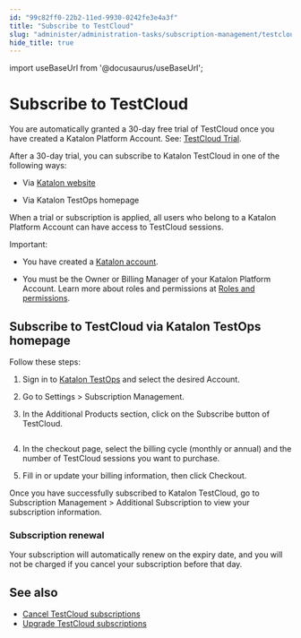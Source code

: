 ```yaml
---
id: "99c82ff0-22b2-11ed-9930-0242fe3e4a3f"
title: "Subscribe to TestCloud"
slug: "administer/administration-tasks/subscription-management/testcloud-subscription/subscribe-to-testcloud"
hide_title: true
---
```

import useBaseUrl from '@docusaurus/useBaseUrl';


# <a id="id" class="anchor_top_offset"/><a id="ariaid-title1" class="anchor_top_offset"/>Subscribe to TestCloud

<p xmlns="http://www.w3.org/1999/xhtml" className="p">You are automatically granted a 30-day free trial of   TestCloud once you have created a <span className="ph">Katalon Platform</span> Account. See: <a className="xref" href="/administer/katalon-platform-packages/testcloud-feature-comparison#id_2">TestCloud     Trial</a>.</p> 
<div xmlns="http://www.w3.org/1999/xhtml" className="p">After a 30-day trial, you can subscribe to <span className="ph">Katalon TestCloud</span> in
  one of the following ways: <ul className="ul"><li className="li"><p className="p">Via <a className="xref j-external-link" href="https://katalon.com/pricing/" target="_blank">Katalon website</a></p></li><li className="li"><p className="p">Via <span className="ph">Katalon TestOps</span> homepage</p></li></ul></div>
<p xmlns="http://www.w3.org/1999/xhtml" className="p">When a trial or subscription is applied, all users who belong to a <span className="ph">Katalon Platform</span> Account can have access to <span className="ph">TestCloud</span> sessions.</p> 
<div xmlns="http://www.w3.org/1999/xhtml" className="note important note_important"><span className="note__title">Important:</span> 
  <ul className="ul"><li className="li"><p className="p">You have created a <a className="xref j-external-link" href="https://www.katalon.com/sign-up/" target="_blank">Katalon account</a>. </p></li><li className="li"><p className="p">You
        must be the Owner or Billing Manager of your <span className="ph">Katalon Platform</span> Account.
        Learn more about roles and permissions at <a className="xref" href="/administer/administration-roles/administrative-roles-and-permissions">Roles
          and permissions</a>.</p></li></ul>
</div>

## <a id="id_4" class="anchor_top_offset"/>Subscribe to <span xmlns="http://www.w3.org/1999/xhtml" className="ph">TestCloud</span>  via <span xmlns="http://www.w3.org/1999/xhtml" className="ph">Katalon TestOps</span>  homepage

<p xmlns="http://www.w3.org/1999/xhtml" className="p">Follow these steps:</p> 
<ol xmlns="http://www.w3.org/1999/xhtml" className="ol"><li className="li">     <p className="p">Sign in to <a className="xref j-external-link" href="https://testops.katalon.io/login" target="_blank">Katalon         TestOps</a> and select the desired Account.</p>   </li><li className="li">     <p className="p">Go to <span className="ph uicontrol">Settings</span> &gt; <span className="ph uicontrol">Subscription         Management</span>.</p>   </li><li className="li">     <p className="p">In the <span className="ph uicontrol">Additional Products</span> section, click on the <span className="ph uicontrol">Subscribe</span> button of TestCloud.</p><p className="p"><img className="image" width={700} src={useBaseUrl("/0c3a5de0-34da-11ed-9930-0242fe3e4a3f.png")} alt /></p></li><li className="li"><p className="p">In the checkout page, select the billing cycle (monthly or annual) and the number of <span className="ph">TestCloud</span> sessions you want to purchase.</p>   </li><li className="li"><p className="p">Fill in or update your billing information, then click <span className="ph uicontrol">Checkout</span>.</p></li></ol> 
<p xmlns="http://www.w3.org/1999/xhtml" className="p">Once you have successfully subscribed to <span className="ph">Katalon TestCloud</span>, go to  <span className="ph uicontrol">Subscription Management</span>  &gt; <span className="ph uicontrol">Additional Subscription</span> to view your subscription information.</p> 
      

### <a id="id_6" class="anchor_top_offset"/>Subscription renewal

      
        
<p xmlns="http://www.w3.org/1999/xhtml" className="p">Your subscription will automatically renew on the expiry date,   and you will not be charged if you cancel your subscription before   that day.</p> 
      
    
    

## <a id="id_7" class="anchor_top_offset"/>See also

    
      
<ul xmlns="http://www.w3.org/1999/xhtml" className="ul">   <li className="li">     <a className="xref" href="/administer/administration-tasks/subscription-management/testcloud-subscription/cancel-testcloud-subscriptions">Cancel       TestCloud subscriptions</a>   </li>   <li className="li">     <a className="xref" href="/administer/administration-tasks/subscription-management/testcloud-subscription/upgrade-testcloud-subscriptions">Upgrade       TestCloud subscriptions</a>   </li> </ul> 
    
  
